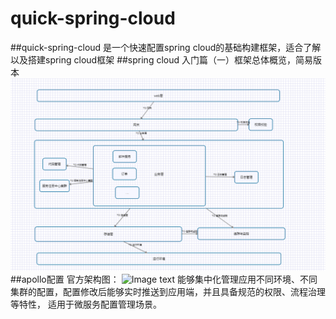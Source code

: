 # quick-spring-cloud
##quick-spring-cloud 是一个快速配置spring cloud的基础构建框架，适合了解以及搭建spring cloud框架
##spring cloud 入门篇（一）框架总体概览，简易版本
![Image text](https://raw.githubusercontent.com/wofeiwoshifeifei/quick-spring-cloud/master/asserts/easyModel.jpg)
##apollo配置
    官方架构图：
![Image text](https://raw.githubusercontent.com/ctripcorp/apollo/master/doc/images/apollo-deployment.png)
    能够集中化管理应用不同环境、不同集群的配置，配置修改后能够实时推送到应用端，并且具备规范的权限、流程治理等特性，
    适用于微服务配置管理场景。